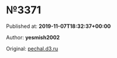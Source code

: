 
# №3371

Published at: **2019-11-07T18:32:37+00:00**

Author: **yesmish2002**

Original: [pechal.d3.ru](https://pechal.d3.ru/3371-1873482/)



